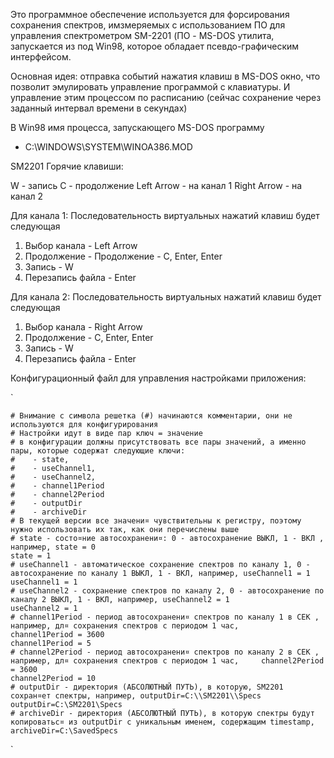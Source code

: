 Это программное обеспечение используется для форсирования сохранения спектров, имзмеряемых с использованием ПО 
для управления спектрометром SM-2201 (ПО - MS-DOS утилита, запускается из под Win98, которое обладает псевдо-графическим интерфейсом.

Основная идея: отправка событий нажатия клавиш в MS-DOS окно, что позволит эмулировать управление программой с клавиатуры. 
И управление этим процессом по расписанию (сейчас сохранение через заданный интервал времени в секундах)

В Win98 имя процесса, запускающего MS-DOS программу 
- C:\WINDOWS\SYSTEM\WINOA386.MOD

SM2201 Горячие клавиши:

W - запись
С - продолжение
Left Arrow - на канал 1
Right Arrow - на канал 2

Для канала 1: Последовательность виртуальных нажатий клавиш будет следующая

1. Выбор канала - Left Arrow
2. Продолжение - Продолжение - C, Enter, Enter
3. Запись - W
4. Перезапись файла - Enter

Для канала 2: Последовательность виртуальных нажатий клавиш будет следующая

1. Выбор канала - Right Arrow
2. Продолжение - C, Enter, Enter
3. Запись - W
4. Перезапись файла - Enter

Конфигурационный файл для управления настройками приложения:

`

    # Внимание с символа решетка (#) начинаются комментарии, они не используются для конфигурирования
    # Настройки идут в виде пар ключ = значение
    # в конфигурации должны присутствовать все пары значений, а именно пары, которые содержат следующие ключи: 
    #    - state, 
    #    - useChannel1, 
    #    - useChannel2,
    #    - channel1Period
    #    - channel2Period
    #    - outputDir
    #    - archiveDir
    # В текущей версии все значени¤ чувствительны к регистру, поэтому нужно использовать их так, как они перечислены выше
    # state - состо¤ние автосохранени¤: 0 - автосохранение ВЫКЛ, 1 - ВКЛ , например, state = 0
    state = 1
    # useChannel1 - автоматическое сохранение спектров по каналу 1, 0 - автосохранение по каналу 1 ВЫКЛ, 1 - ВКЛ, например, useChannel1 = 1
    useChannel1 = 1
    # useChannel2 - сохранение спектров по каналу 2, 0 - автосохранение по каналу 2 ВЫКЛ, 1 - ВКЛ, например, useChannel2 = 1
    useChannel2 = 1
    # channel1Period - период автосохранени¤ спектров по каналу 1 в СЕК , например, дл¤ сохранения спектров с периодом 1 час,       channel1Period = 3600
    channel1Period = 5
    # channel2Period - период автосохранени¤ спектров по каналу 2 в СЕК , например, дл¤ сохранения спектров с периодом 1 час,     channel2Period = 3600
    channel2Period = 10
    # outputDir - директория (АБСОЛЮТНЫЙ ПУТЬ), в которую, SM2201 сохран¤ет спектры, например, outputDir=C:\\SM2201\\Specs
    outputDir=C:\SM2201\Specs
    # archiveDir - директория (АБСОЛЮТНЫЙ ПУТЬ), в которую спектры будут копироватьс¤ из outputDir с уникальным именем, содержащим timestamp,
    archiveDir=C:\SavedSpecs
    
`
